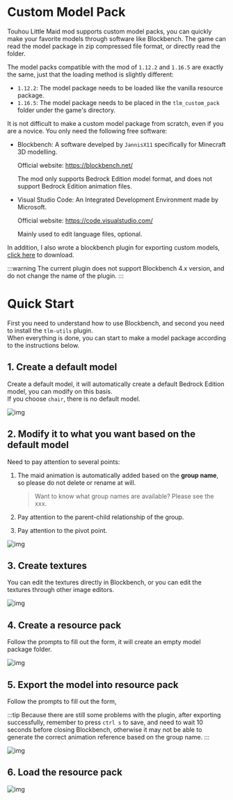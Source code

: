 # Custom Model Pack
Touhou Little Maid mod supports custom model packs, you can quickly make your favorite models through software like Blockbench.
The game can read the model package in zip compressed file format, or directly read the folder.

The model packs compatible with the mod of `1.12.2` and `1.16.5` are exactly the same, just that the loading method is slightly different: 

- `1.12.2`: The model package needs to be loaded like the vanilla resource package.
- `1.16.5`: The model package needs to be placed in the `tlm_custom_pack` folder under the game's directory.

It is not difficult to make a custom model package from scratch, even if you are a novice. You only need the following free software:

- Blockbench: A software develped by `JannisX11` specifically for Minecraft 3D modelling.

  Official website: <https://blockbench.net/>

  The mod only supports Bedrock Edition model format, and does not support Bedrock Edition animation files.

- Visual Studio Code: An Integrated Development Environment made by Microsoft.

  Official website: <https://code.visualstudio.com/>
  
  Mainly used to edit language files, optional.

In addition, I also wrote a blockbench plugin for exporting custom models, [click here](https://cdn.discordapp.com/attachments/760041309481336843/760044338239242240/tlm-utils.js) to download.

:::warning
The current plugin does not support Blockbench 4.x version, and do not change the name of the plugin.
:::

# Quick Start

First you need to understand how to use Blockbench, and second you need to install the `tlm-utils` plugin.    
When everything is done, you can start to make a model package according to the instructions below.

## 1. Create a default model

Create a default model, it will automatically create a default Bedrock Edition model, you can modify on this basis.     
If you choose `chair`, there is no default model.

![img](https://media.discordapp.net/attachments/760041309481336843/760046338317615124/1.png)

## 2. Modify it to what you want based on the default model
Need to pay attention to several points:

1. The maid animation is automatically added based on the **group name**, so please do not delete or rename at will. 

   > Want to know what group names are available? Please see the xxx.

2. Pay attention to the parent-child relationship of the group.

3. Pay attention to the pivot point.

![img](https://media.discordapp.net/attachments/760041309481336843/760046542287142952/2.png)

## 3. Create textures

You can edit the textures directly in Blockbench, or you can edit the textures through other image editors.

![img](https://media.discordapp.net/attachments/760041309481336843/760046813163683860/3.png)

## 4. Create a resource pack

Follow the prompts to fill out the form, it will create an empty model package folder.

![img](https://media.discordapp.net/attachments/760041309481336843/760046894617067530/4.png) 

## 5. Export the model into resource pack

Follow the prompts to fill out the form,

:::tip
Because there are still some problems with the plugin, after exporting successfully, remember to press `ctrl s` to save,  and need to wait 10 seconds before closing Blockbench, otherwise it may not be able to generate the correct animation reference based on the group name.
:::

![img](https://media.discordapp.net/attachments/760041309481336843/760047013047173120/5.png)

## 6. Load the resource pack

![img](https://media.discordapp.net/attachments/760041309481336843/760047185193730058/6.png)
